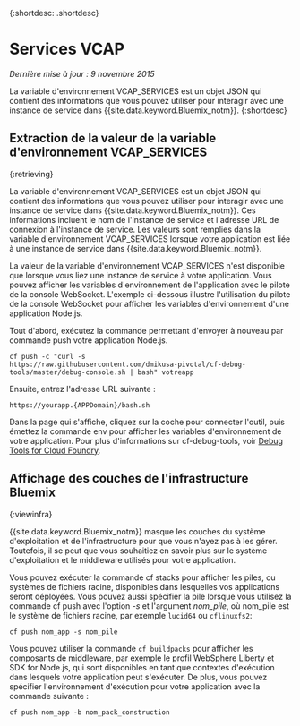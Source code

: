
{:shortdesc: .shortdesc}

# Services VCAP

*Dernière mise à jour : 9 novembre 2015*


La variable d'environnement VCAP_SERVICES est un objet JSON qui contient des informations que vous pouvez utiliser pour interagir avec une
instance de service dans {{site.data.keyword.Bluemix_notm}}.
{:shortdesc}


## Extraction de la valeur de la variable d'environnement VCAP_SERVICES
{:retrieving}

La variable d'environnement VCAP_SERVICES est un objet JSON qui contient des informations que vous pouvez utiliser pour interagir avec une
instance de service dans {{site.data.keyword.Bluemix_notm}}. Ces informations incluent le nom de l'instance de service et l'adresse URL de connexion à l'instance de service. Les valeurs sont remplies dans la variable d'environnement VCAP_SERVICES lorsque votre application est liée à une instance de service dans
{{site.data.keyword.Bluemix_notm}}.

La valeur de la variable d'environnement VCAP_SERVICES n'est disponible que lorsque vous liez une instance de service à votre application. Vous pouvez afficher les variables d'environnement de l'application avec le pilote de la console WebSocket. L'exemple ci-dessous illustre l'utilisation du pilote de la console WebSocket pour afficher les
variables d'environnement d'une application Node.js.

Tout d'abord, exécutez la commande permettant d'envoyer à nouveau par commande push votre application Node.js.
```
cf push -c "curl -s
https://raw.githubusercontent.com/dmikusa-pivotal/cf-debug-tools/master/debug-console.sh | bash" votreapp
```
Ensuite, entrez l'adresse URL suivante :
```
https://yourapp.{APPDomain}/bash.sh
```
Dans la page qui s'affiche, cliquez sur la coche pour connecter l'outil, puis émettez la commande env pour afficher les variables d'environnement de votre
application. Pour plus d'informations sur cf-debug-tools, voir [Debug
Tools for Cloud Foundry](https://github.com/dmikusa-pivotal/cf-debug-tools).


## Affichage des couches de l'infrastructure Bluemix
{:viewinfra}


{{site.data.keyword.Bluemix_notm}} masque les couches du système d'exploitation et de
l'infrastructure pour que vous n'ayez pas à les gérer. Toutefois, il se peut que vous souhaitiez en savoir plus sur le système d'exploitation et le
middleware utilisés pour votre application.

Vous pouvez exécuter la commande cf stacks pour afficher les piles, ou systèmes de fichiers racine, disponibles dans lesquelles vos applications
seront déployées. Vous pouvez aussi spécifier la pile lorsque vous utilisez la commande cf push avec l'option *-s* et l'argument
*nom_pile*, où nom_pile est le système de fichiers racine, par exemple `lucid64` ou `cflinuxfs2`:
```
cf push nom_app -s nom_pile
```
Vous pouvez utiliser la commande `cf buildpacks` pour afficher les composants de middleware, par exemple le profil WebSphere Liberty et
SDK for Node.js, qui sont
disponibles en tant que contextes d'exécution dans lesquels votre application peut s'exécuter. De plus, vous pouvez spécifier l'environnement d'exécution pour votre application avec la commande
suivante :
```
cf push nom_app -b nom_pack_construction
```
